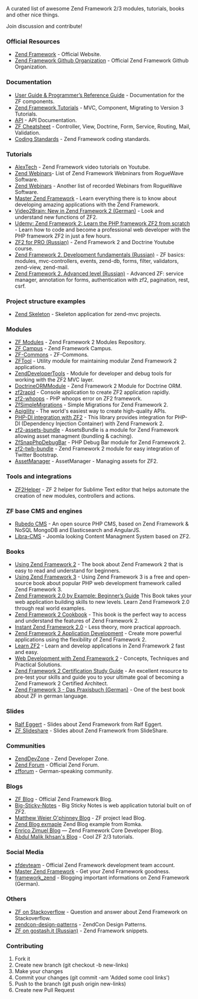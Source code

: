 A curated list of awesome Zend Framework 2/3 modules, tutorials, books and other nice things.

Join discussion and contribute!

### Official Resources

- [Zend Framework](https://framework.zend.com) - Official Website.
- [Zend Framework Github Organization](https://github.com/zendframework) - Official Zend Framework Github Organization.

### Documentation

- [User Guide & Programmer’s Reference Guide](https://docs.zendframework.com) - Documentation for the ZF components.
- [Zend Framework Tutorials](https://docs.zendframework.com/tutorials/) - MVC, Component, Migrating to Version 3 Tutorials.
- [API](https://framework.zend.com/docs/api/zf2) - API Documentation.
- [ZF Cheatsheet](http://zf2cheatsheet.com) - Controller, View, Doctrine, Form, Service, Routing, Mail, Validation.
- [Coding Standards](https://github.com/zendframework/zendframework/wiki/Coding-Standards) - Zend Framework coding standards.

### Tutorials

- [AlexTech](http://alex-tech-adventures.com) - Zend Framework video tutorials on Youtube.
- [Zend Webinars](http://www.zend.com/en/webinars/recorded/show-by-topic/242_zend+framework)- List of Zend Framework Webninars from RogueWave Software.
- [Zend Webinars](http://www.zend.com/en/resources/webinars) - Another list of recorded Webinars from RogueWave Software.
- [Master Zend Framework](http://www.masterzendframework.com) - Learn everything there is to know about developing amazing applications with the Zend Framework.
- [Video2Brain: New in Zend Framework 2 (German)](https://www.video2brain.com/de/videotraining/neu-in-zend-framework-2) - Look and understand new functions of ZF2.
- [Udemy: Zend Framework 2: Learn the PHP framework ZF2 from scratch](https://www.udemy.com/zend-framework-2-from-beginner-to-professional/) - Learn how to code and become a professional web developer with the PHP framework ZF2 in just a few hours.
- [ZF2 for PRO (Russian)](https://www.youtube.com/playlist?list=PLoonZ8wII66j76OU66nzKdKy1kYp0fWK0) - Zend Framework 2 and Doctrine Youtube course.
- [Zend Framework 2. Development fundamentals (Russian)](http://www.specialist.ru/course/zend1) - ZF basics: modules, mvc-controllers, events, zend-db, forms, filter, validators, zend-view, zend-mail.
- [Zend Framework 2. Advanced level (Russian)](http://www.specialist.ru/course/zend2) - Advanced ZF: service manager, annotation for forms, authentication with zf2, pagination, rest, csrf.

### Project structure examples

- [Zend Skeleton](https://github.com/zendframework/ZendSkeletonApplication) - Skeleton application for zend-mvc projects.

### Modules

- [ZF Modules](https://zfmodules.com) - Zend Framework 2 Modules Repository.
- [ZF Campus](https://github.com/zfcampus) - Zend Framework Campus.
- [ZF-Commons](https://github.com/ZF-Commons) - ZF-Commons.
- [ZFTool](https://github.com/zendframework/ZFTool) - Utility module for maintaining modular Zend Framework 2 applications.
- [ZendDeveloperTools](https://github.com/zendframework/ZendDeveloperTools) - Module for developer and debug tools for working with the ZF2 MVC layer.
- [DoctrineORMModule](https://github.com/doctrine/DoctrineORMModule) - Zend Framework 2 Module for Doctrine ORM.
- [zf2rapid](https://github.com/ZFrapid/zf2rapid) - Console application to create ZF2 application rapidly.
- [zf2-whoops](https://github.com/ghislainf/zf2-whoops) - PHP whoops error on ZF2 framework.
- [ZfSimpleMigrations](https://github.com/vgarvardt/ZfSimpleMigrations) - Simple Migrations for Zend Framework 2.
- [Apigility](https://apigility.org) - The world's easiest way to create high-quality APIs.
- [PHP-DI integration with ZF2](https://github.com/PHP-DI/ZF2-Bridge) - This library provides integration for PHP-DI (Dependency Injection Container) with Zend Framework 2.
- [zf2-assets-bundle](https://github.com/neilime/zf2-assets-bundle) - AssetsBundle is a module for Zend Framework allowing asset managment (bundling & caching).
- [ZfSnapPhpDebugBar](https://github.com/snapshotpl/ZfSnapPhpDebugBar) - PHP Debug Bar module for Zend Framework 2.
- [zf2-twb-bundle](https://github.com/neilime/zf2-twb-bundle) - Zend Framework 2 module for easy integration of Twitter Bootstrap.
- [AssetManager](https://github.com/RWOverdijk/AssetManager) - AssetManager - Managing assets for ZF2.

### Tools and integrations

- [ZF2Helper](https://github.com/pipe-devnull/ZF2Helper) - ZF 2 helper for Sublime Text editor that helps automate the creation of new modules, controllers and actions.

### ZF base CMS and engines

- [Rubedo CMS](https://github.com/WebTales/rubedo) - An open source PHP CMS, based on Zend Framework & NoSQL MongoDB and Elasticsearch and AngularJS.
- [Libra-CMS](https://github.com/libracms/libra-cms) - Joomla looking Content Managment System based on ZF2.

### Books

- [Using Zend Framework 2](https://leanpub.com/using-zend-framework-2) - The book about Zend Framework 2 that is easy to read and understand for beginners.
- [Using Zend Framework 3](https://github.com/olegkrivtsov/using-zend-framework-3-book) - Using Zend Framework 3 is a free and open-source book about popular PHP web development framework called Zend Framework 3.
- [Zend Framework 2.0 by Example: Beginner’s Guide](https://www.packtpub.com/web-development/zend-framework-20-example-beginner%E2%80%99s-guide) This Book takes your web application building skills to new levels. Learn Zend Framework 2.0 through real world examples.
- [Zend Framework 2 Cookbook](https://www.packtpub.com/web-development/zend-framework-2-cookbook) -  This book is the perfect way to access and understand the features of Zend Framework 2.
- [Instant Zend Framework 2.0](https://www.packtpub.com/web-development/instant-zend-framework-20) - Less theory, more practical approach.
- [Zend Framework 2 Application Development](https://www.packtpub.com/web-development/zend-framework-2-application-development) - Create more powerful applications using the flexibility of Zend Framework 2.
- [Learn ZF2](http://learnzf.com/book) - Learn and develop applications in Zend Framework 2 fast and easy.
- [Web Development with Zend Framework 2](https://leanpub.com/zendframework2-en) - Concepts, Techniques and Practical Solutions.
- [Zend Framework 2 Certification Study Guide](http://www.zend.com/en/services/certification/zf2-certification-study-guide) - An excellent resource to pre-test your skills and guide you to your ultimate goal of becoming a Zend Framework 2 Certified Architect.
- [Zend Framework 3 - Das Praxisbuch (German)](https://www.zendframeworkbuch.de) - One of the best book about ZF in german language.

### Slides

- [Ralf Eggert](http://www.slideshare.net/eggertralf/) - Slides about Zend Framework from Ralf Eggert.
- [ZF Slideshare](http://www.slideshare.net/search/slideshow?q=zend+framework) - Slides about Zend Framework from SlideShare.


### Communities

- [ZendDevZone](https://devzone.zend.com) - Zend Developer Zone.
- [Zend Forum](http://forums.zend.com) - Official Zend Forum.
- [zfforum](http://www.zfforum.de) - German-speaking community.

### Blogs

- [ZF Blog](https://framework.zend.com/blog) - Official Zend Framework Blog.
- [Big-Sticky-Notes](https://github.com/bigemployee/Big-Sticky-Notes) - Big Sticky Notes is web application tutorial built on of ZF2.
- [Matthew Weier O'phinney Blog](https://mwop.net) - ZF project lead Blog.
- [Zend Blog exmaple](https://github.com/romka/zend-blog-example) Zend Blog example from Romka.
- [Enrico Zimuel Blog](http://www.zimuel.it/category/zend-framework) — Zend Framework Core Developer Blog.
- [Abdul Malik Ikhsan's Blog](https://samsonasik.wordpress.com/category/tutorial-php/zend-framework-2/) - Cool ZF 2/3 tutorials.

### Social Media

- [zfdevteam](https://twitter.com/zfdevteam) - Official Zend Framework development team account.
- [Master Zend Framework](https://twitter.com/zfmastery) - Get your Zend Framework goodness.
- [framework_zend](https://twitter.com/framework_zend) - Blogging important informations on Zend Framework (German).

### Others

- [ZF on Stackoverflow](http://stackoverflow.com/questions/tagged/zend-framework) - Question and answer about Zend Framework on Stackoverflow.
- [zendcon-design-patterns](https://github.com/zfcampus/zendcon-design-patterns) - ZendCon Design Patterns.
- [ZF on gostash.it (Russian)](https://gostash.it/ru/stashes/tagged/zf2) - Zend Framework snippets.

### Contributing

1. Fork it
2. Create new branch (git checkout -b new-links)
3. Make your changes
4. Commit your changes (git commit -am 'Added some cool links')
5. Push to the branch (git push origin new-links)
6. Create new Pull Request

